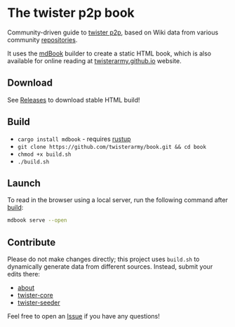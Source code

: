 # The twister p2p book

Community-driven guide to [twister p2p](http://twister.net.co/), based on Wiki data from various community [repositories](https://github.com/orgs/twisterarmy/repositories).

It uses the [mdBook](https://github.com/rust-lang/mdBook) builder to create a static HTML book, which is also available for online reading at [twisterarmy.github.io](https://twisterarmy.github.io/book) website.

## Download

See [Releases](https://github.com/twisterarmy/book/releases) to download stable HTML build!

## Build

* `cargo install mdbook` - requires [rustup](https://rustup.rs/)
* `git clone https://github.com/twisterarmy/book.git && cd book`
* `chmod +x build.sh`
* `./build.sh`

## Launch

To read in the browser using a local server, run the following command after [build](#build):

``` bash
mdbook serve --open
```

## Contribute

Please do not make changes directly; this project uses `build.sh` to dynamically generate data from different sources.
Instead, submit your edits there:

* [about](https://github.com/twisterarmy/book/wiki)
* [twister-core](https://github.com/twisterarmy/twister-core/wiki)
* [twister-seeder](https://github.com/twisterarmy/twister-seeder/wiki)

Feel free to open an [Issue](https://github.com/twisterarmy/book/issues) if you have any questions!